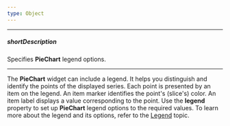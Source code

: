 ```yaml
---
type: Object
---
```

---
##### shortDescription
Specifies **PieChart** legend options.

---
The **PieChart** widget can include a legend. It helps you distinguish and identify the points of the displayed series. Each point is presented by an item on the legend. An item marker identifies the point's (slice's) color. An item label displays a value corresponding to the point. Use the **legend** property to set up **PieChart** legend options to the required values. To learn more about the legend and its options, refer to the [Legend](/concepts/05%20Widgets/PieChart/10%20Visual%20Elements/050%20Legend.md '/Documentation/Guide/Widgets/PieChart/Visual_Elements/#Legend') topic.